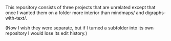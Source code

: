 This repository consists of three projects that are unrelated except that once I wanted them on a folder more interior than mindmaps/ and digraphs-with-text/.

(Now I wish they were separate, but if I turned a subfolder into its own repository I would lose its edit history.)